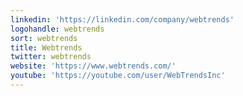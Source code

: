 ```yaml
---
linkedin: 'https://linkedin.com/company/webtrends'
logohandle: webtrends
sort: webtrends
title: Webtrends
twitter: webtrends
website: 'https://www.webtrends.com/'
youtube: 'https://youtube.com/user/WebTrendsInc'
---
```

